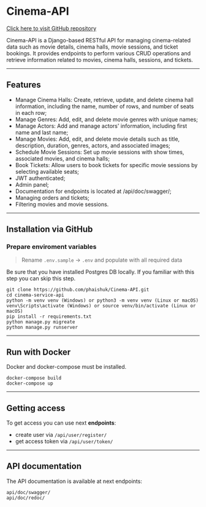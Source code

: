 # Cinema-API 

[Click here to visit GitHub repository](https://github.com/phaishuk/Cinema-API)

Cinema-API is a Django-based RESTful API for managing cinema-related data such as movie details, cinema halls, movie sessions, 
and ticket bookings. 
It provides endpoints to perform various CRUD operations and retrieve information related to movies, cinema halls, sessions, and tickets.

___

## Features

- Manage Cinema Halls: Create, retrieve, update, and delete cinema hall information, including the name, number of rows, and number of seats in each row;
- Manage Genres: Add, edit, and delete movie genres with unique names;
- Manage Actors: Add and manage actors' information, including first name and last name;
- Manage Movies: Add, edit, and delete movie details such as title, description, duration, genres, actors, and associated images;
- Schedule Movie Sessions: Set up movie sessions with show times, associated movies, and cinema halls;
- Book Tickets: Allow users to book tickets for specific movie sessions by selecting available seats;
- JWT authenticated;
- Admin panel;
- Documentation for endpoints is located at /api/doc/swagger/;
- Managing orders and tickets;
- Filtering movies and movie sessions.

___

## Installation via GitHub

### Prepare enviroment variables

>Rename `.env.sample` -> `.env` and populate with all required data

Be sure that you have installed Postgres DB locally.
If you familiar with this step you can skip this step.

```shell
git clone https://github.com/phaishuk/Cinema-API.git
cd cinema-service-api
python -m venv venv (Windows) or python3 -m venv venv (Linux or macOS)
venv\Scripts\activate (Windows) or source venv/bin/activate (Linux or macOS)
pip install -r requirements.txt
python manage.py migreate
python manage.py runserver

```

---

## Run with Docker

Docker and docker-compose must be installed.

```shell
docker-compose build
docker-compose up
```

---

## Getting access

To get access you can use next **endpoints**:

- create user via `/api/user/register/`
- get access token via `/api/user/token/`

___

## API documentation

The API documentation is available at next endpoints:

```djangourlpath
api/doc/swagger/
api/doc/redoc/
```

